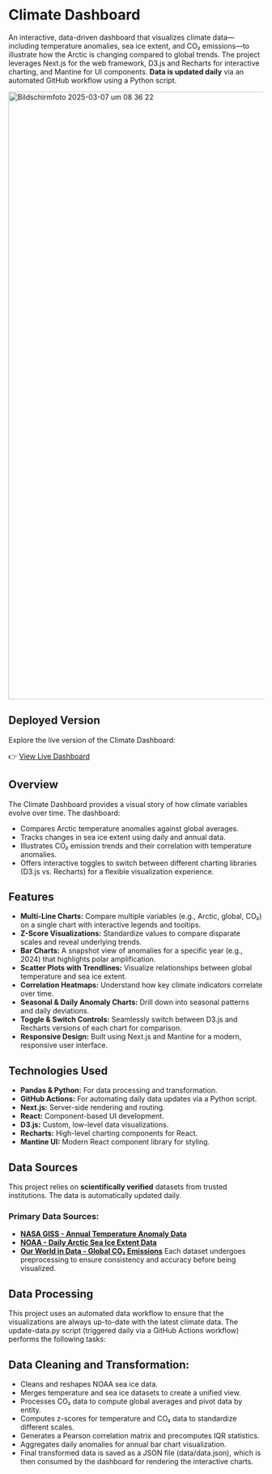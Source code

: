 # Climate Dashboard

An interactive, data-driven dashboard that visualizes climate data—including temperature anomalies, sea ice extent, and CO₂ emissions—to illustrate how the Arctic is changing compared to global trends. The project leverages Next.js for the web framework, D3.js and Recharts for interactive charting, and Mantine for UI components. **Data is updated daily** via an automated GitHub workflow using a Python script.

<img width="1201" alt="Bildschirmfoto 2025-03-07 um 08 36 22" src="https://github.com/user-attachments/assets/983ba157-e598-42a6-944a-82161b72d1c7" />

## Deployed Version

Explore the live version of the Climate Dashboard:

👉 [View Live Dashboard](climate-dashboard-three.vercel.app)

## Overview

The Climate Dashboard provides a visual story of how climate variables evolve over time. The dashboard:
- Compares Arctic temperature anomalies against global averages.
- Tracks changes in sea ice extent using daily and annual data.
- Illustrates CO₂ emission trends and their correlation with temperature anomalies.
- Offers interactive toggles to switch between different charting libraries (D3.js vs. Recharts) for a flexible visualization experience.

## Features

- **Multi-Line Charts:** Compare multiple variables (e.g., Arctic, global, CO₂) on a single chart with interactive legends and tooltips.
- **Z-Score Visualizations:** Standardize values to compare disparate scales and reveal underlying trends.
- **Bar Charts:** A snapshot view of anomalies for a specific year (e.g., 2024) that highlights polar amplification.
- **Scatter Plots with Trendlines:** Visualize relationships between global temperature and sea ice extent.
- **Correlation Heatmaps:** Understand how key climate indicators correlate over time.
- **Seasonal & Daily Anomaly Charts:** Drill down into seasonal patterns and daily deviations.
- **Toggle & Switch Controls:** Seamlessly switch between D3.js and Recharts versions of each chart for comparison.
- **Responsive Design:** Built using Next.js and Mantine for a modern, responsive user interface.

## Technologies Used

- **Pandas & Python:** For data processing and transformation.
- **GitHub Actions:** For automating daily data updates via a Python script.
- **Next.js:** Server-side rendering and routing.
- **React:** Component-based UI development.
- **D3.js:** Custom, low-level data visualizations.
- **Recharts:** High-level charting components for React.
- **Mantine UI:** Modern React component library for styling.

## Data Sources

This project relies on **scientifically verified** datasets from trusted institutions. The data is automatically updated daily.

### Primary Data Sources:
- **<a href="https://data.giss.nasa.gov/gistemp/" target="_blank" rel="noopener noreferrer">NASA GISS - Annual Temperature Anomaly Data</a>**
- **<a href="https://nsidc.org/data/seaice_index" target="_blank" rel="noopener noreferrer">NOAA - Daily Arctic Sea Ice Extent Data</a>**
- **<a href="https://ourworldindata.org/co2-emissions" target="_blank" rel="noopener noreferrer">Our World in Data - Global CO₂ Emissions</a>**
Each dataset undergoes preprocessing to ensure consistency and accuracy before being visualized.

## Data Processing
This project uses an automated data workflow to ensure that the visualizations are always up-to-date with the latest climate data. The update-data.py script (triggered daily via a GitHub Actions workflow) performs the following tasks:

## Data Cleaning and Transformation:

- Cleans and reshapes NOAA sea ice data.
- Merges temperature and sea ice datasets to create a unified view.
- Processes CO₂ data to compute global averages and pivot data by entity.
- Computes z-scores for temperature and CO₂ data to standardize different scales.
- Generates a Pearson correlation matrix and precomputes IQR statistics.
- Aggregates daily anomalies for annual bar chart visualization.
- Final transformed data is saved as a JSON file (data/data.json), which is then consumed by the dashboard for rendering the interactive charts.
